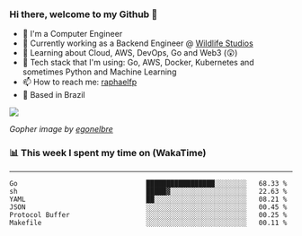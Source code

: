 ### Hi there, welcome to my Github 👋

- 📖 I'm a Computer Engineer
- 🔭 Currently working as a Backend Engineer @ [Wildlife Studios](https://wildlifestudios.com/)
- 🌱 Learning about Cloud, AWS, DevOps, Go and Web3 (😲)
- 🚀 Tech stack that I'm using: Go, AWS, Docker, Kubernetes and sometimes Python and Machine Learning
- 📫 How to reach me: [raphaelfp](https://linkedin.com/in/raphaelfp)
- 🏡 Based in Brazil

![](https://github.com/raphaelfp/gophers/blob/master/.thumb/animation/morning-coffee-3x.gif)

*Gopher image by [egonelbre](https://github.com/egonelbre/)*

### 📊 This week I spent my time on (WakaTime)

---

<!--START_SECTION:waka-->

```text
Go                                █████████████████░░░░░░░░   68.33 %
sh                                █████▓░░░░░░░░░░░░░░░░░░░   22.63 %
YAML                              ██░░░░░░░░░░░░░░░░░░░░░░░   08.21 %
JSON                              ░░░░░░░░░░░░░░░░░░░░░░░░░   00.45 %
Protocol Buffer                   ░░░░░░░░░░░░░░░░░░░░░░░░░   00.25 %
Makefile                          ░░░░░░░░░░░░░░░░░░░░░░░░░   00.11 %
```

<!--END_SECTION:waka-->
